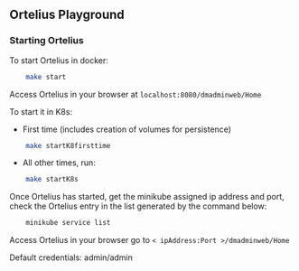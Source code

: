 ## Ortelius Playground

### Starting Ortelius

To start Ortelius in docker:

```bash
    make start
```
Access Ortelius in your browser at `localhost:8080/dmadminweb/Home`

To start it in K8s:

- First time (includes creation of volumes for persistence)
```bash
    make startK8firsttime
```

- All other times, run: 

```bash
    make startK8s
```

Once Ortelius has started, get the minikube assigned ip address and port, 
check the Ortelius entry in the list generated by the command below:

```bash
    minikube service list
```

Access Ortelius in your browser go to `< ipAddress:Port >/dmadminweb/Home`


Default credentials: admin/admin